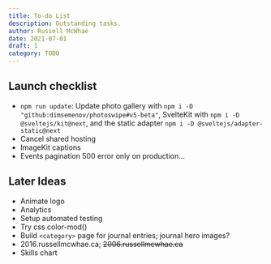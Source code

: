 ```yaml
---
title: To-do List
description: Outstanding tasks.
author: Russell McWhae
date: 2021-07-01
draft: 1
category: TODO
---
```


## Launch checklist

-   `npm run update`: Update photo gallery with `npm i -D "github:dimsemenov/photoswipe#v5-beta"`, SvelteKit with `npm i -D @sveltejs/kit@next`, and the static adapter `npm i -D @sveltejs/adapter-static@next`
-   Cancel shared hosting
-   ImageKit captions
-   Events pagination 500 error only on production…

## Later Ideas

-   Animate logo
-   Analytics
-   Setup automated testing
-   Try css color-mod()
-   Build `<category>` page for journal entries; journal hero images?
-   2016.russellmcwhae.ca; ~~2006.russellmcwhae.ca~~
-   Skills chart
